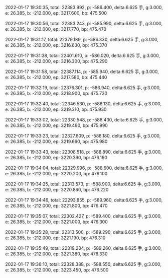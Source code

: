 2022-01-17 19:30:35, total: 22383.992, p: -586.400, delta:6.625 手, g:3.000, e: 26.385, b: -212.000, ep: 3217.600, bp: 475.500

2022-01-17 19:30:56, total: 22383.243, p: -585.990, delta:6.625 手, g:3.000, e: 26.385, b: -212.000, ep: 3217.770, bp: 475.470

2022-01-17 19:31:17, total: 22379.189, p: -586.330, delta:6.625 手, g:3.000, e: 26.385, b: -212.000, ep: 3216.630, bp: 475.370

2022-01-17 19:31:38, total: 22401.610, p: -586.020, delta:6.625 手, g:3.000, e: 26.385, b: -212.000, ep: 3216.300, bp: 475.290

2022-01-17 19:31:58, total: 22387.114, p: -585.940, delta:6.625 手, g:3.000, e: 26.385, b: -212.000, ep: 3217.580, bp: 475.440

2022-01-17 19:32:19, total: 22376.301, p: -586.940, delta:6.625 手, g:3.000, e: 26.385, b: -212.000, ep: 3218.900, bp: 475.730

2022-01-17 19:32:40, total: 22346.530, p: -588.130, delta:6.625 手, g:3.000, e: 26.385, b: -212.000, ep: 3219.310, bp: 475.930

2022-01-17 19:33:02, total: 22330.548, p: -588.430, delta:6.625 手, g:3.000, e: 26.385, b: -212.000, ep: 3219.490, bp: 475.990

2022-01-17 19:33:23, total: 22327.609, p: -588.180, delta:6.625 手, g:3.000, e: 26.385, b: -212.000, ep: 3219.660, bp: 475.980

2022-01-17 19:33:43, total: 22308.518, p: -588.890, delta:6.625 手, g:3.000, e: 26.385, b: -212.000, ep: 3220.390, bp: 476.160

2022-01-17 19:34:04, total: 22329.996, p: -588.600, delta:6.625 手, g:3.000, e: 26.385, b: -212.000, ep: 3220.200, bp: 476.100

2022-01-17 19:34:25, total: 22313.573, p: -588.900, delta:6.625 手, g:3.000, e: 26.385, b: -212.000, ep: 3220.860, bp: 476.220

2022-01-17 19:34:46, total: 22293.855, p: -589.960, delta:6.625 手, g:3.000, e: 26.385, b: -212.000, ep: 3221.800, bp: 476.470

2022-01-17 19:35:07, total: 22302.427, p: -589.400, delta:6.625 手, g:3.000, e: 26.385, b: -212.000, ep: 3221.000, bp: 476.300

2022-01-17 19:35:28, total: 22313.500, p: -589.290, delta:6.625 手, g:3.000, e: 26.385, b: -212.000, ep: 3221.190, bp: 476.310

2022-01-17 19:35:49, total: 22319.234, p: -589.260, delta:6.625 手, g:3.000, e: 26.385, b: -212.000, ep: 3221.380, bp: 476.330

2022-01-17 19:36:10, total: 22328.388, p: -588.550, delta:6.625 手, g:3.000, e: 26.385, b: -212.000, ep: 3223.450, bp: 476.500